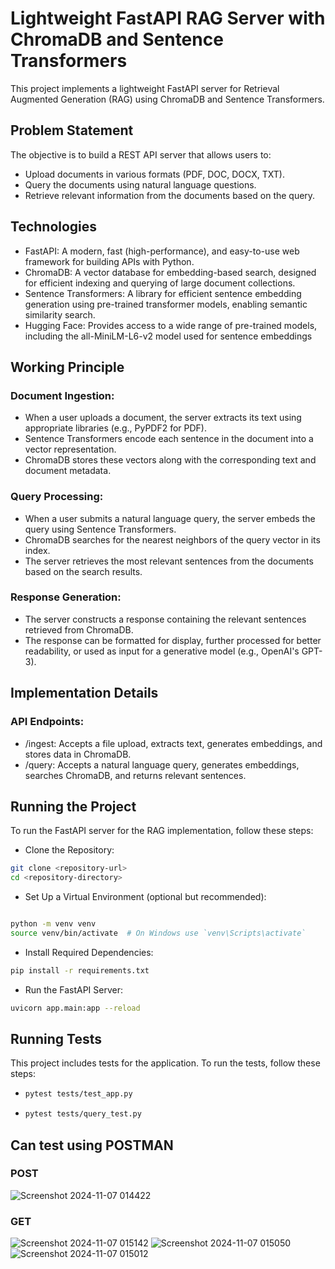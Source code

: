 # Lightweight FastAPI RAG Server with ChromaDB and Sentence Transformers
This project implements a lightweight FastAPI server for Retrieval Augmented Generation (RAG) using ChromaDB and Sentence Transformers.
## Problem Statement
The objective is to build a REST API server that allows users to:
- Upload documents in various formats (PDF, DOC, DOCX, TXT).
- Query the documents using natural language questions.
- Retrieve relevant information from the documents based on the query.
## Technologies
- FastAPI: A modern, fast (high-performance), and easy-to-use web framework for building APIs with Python.
- ChromaDB: A vector database for embedding-based search, designed for efficient indexing and querying of large document collections.
- Sentence Transformers: A library for efficient sentence embedding generation using pre-trained transformer models, enabling semantic similarity search.
- Hugging Face: Provides access to a wide range of pre-trained models, including the all-MiniLM-L6-v2 model used for sentence embeddings
## Working Principle
### Document Ingestion:

- When a user uploads a document, the server extracts its text using appropriate libraries (e.g., PyPDF2 for PDF).
- Sentence Transformers encode each sentence in the document into a vector representation.
- ChromaDB stores these vectors along with the corresponding text and document metadata.
### Query Processing:

- When a user submits a natural language query, the server embeds the query using Sentence Transformers.
- ChromaDB searches for the nearest neighbors of the query vector in its index.
- The server retrieves the most relevant sentences from the documents based on the search results.
### Response Generation:

- The server constructs a response containing the relevant sentences retrieved from ChromaDB.
- The response can be formatted for display, further processed for better readability, or used as input for a generative model (e.g., OpenAI's GPT-3).
## Implementation Details
### API Endpoints:

- /ingest: Accepts a file upload, extracts text, generates embeddings, and stores data in ChromaDB.
- /query: Accepts a natural language query, generates embeddings, searches ChromaDB, and returns relevant sentences.
## Running the Project

To run the FastAPI server for the RAG implementation, follow these steps:

- Clone the Repository:
```bash
git clone <repository-url>
cd <repository-directory>
```
- Set Up a Virtual Environment (optional but recommended):

```bash

python -m venv venv
source venv/bin/activate  # On Windows use `venv\Scripts\activate`
```
- Install Required Dependencies:

```bash
pip install -r requirements.txt
```

- Run the FastAPI Server:

```bash
uvicorn app.main:app --reload
```
## Running Tests
This project includes tests for the application. To run the tests, follow these steps:
- ``` bash
  pytest tests/test_app.py
  ```
- ``` bash
  pytest tests/query_test.py
  ```
## Can test using POSTMAN
### POST 
  ![Screenshot 2024-11-07 014422](https://github.com/user-attachments/assets/c28ec28a-5674-4fed-82f3-5cb2005a14b2)

### GET
 ![Screenshot 2024-11-07 015142](https://github.com/user-attachments/assets/e94bbc5b-c481-42d2-8a3c-5bf90044cf2b)
![Screenshot 2024-11-07 015050](https://github.com/user-attachments/assets/dbeeda0d-fa8b-4207-96d9-53fcfcf53b37)
![Screenshot 2024-11-07 015012](https://github.com/user-attachments/assets/68778f3e-53ec-4002-ba26-23eab5a0a4ca)
